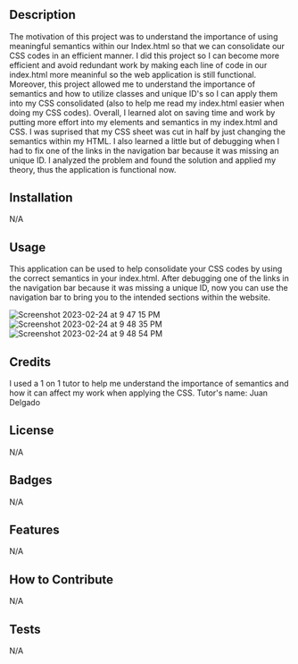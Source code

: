 # <Module-Challenge-1>

## Description

The motivation of this project was to understand the importance of using meaningful semantics within our Index.html so that we can consolidate our CSS codes in an efficient manner. I did this project so I can become more efficient and avoid redundant work by making each line of code in our index.html more meaninful so the web application is still functional. Moreover, this project allowed me to understand the importance of semantics and how to utilize classes and unique ID's so I can apply them into my CSS consolidated (also to help me read my index.html easier when doing my CSS codes). Overall, I learned alot on saving time and work by putting more effort into my elements and semantics in my index.html and CSS. I was suprised that my CSS sheet was cut in half by just changing the semantics within my HTML. I also learned a little but of debugging when I had to fix one of the links in the navigation bar because it was missing an unique ID. I analyzed the problem and found the solution and applied my theory, thus the application is functional now. 

## Installation

N/A

## Usage


This application can be used to help consolidate your CSS codes by using the correct semantics in your index.html. After debugging one of the links in the navigation bar because it was missing a unique ID, now you can use the navigation bar to bring you to the intended sections within the website. 

![Screenshot 2023-02-24 at 9 47 15 PM](https://user-images.githubusercontent.com/124969918/221339767-8c8bd28d-a679-4877-88e9-17c5d27a8525.png)
![Screenshot 2023-02-24 at 9 48 35 PM](https://user-images.githubusercontent.com/124969918/221339803-7d31c131-9ea1-434f-9da9-98d996895148.png)
![Screenshot 2023-02-24 at 9 48 54 PM](https://user-images.githubusercontent.com/124969918/221339812-5f8485a7-b0cb-4106-9af6-cd06972c7b1f.png)

## Credits

I used a 1 on 1 tutor to help me understand the importance of semantics and how it can affect my work when applying the CSS. Tutor's name: Juan Delgado 

## License

N/A

## Badges

N/A

## Features

N/A

## How to Contribute

N/A

## Tests

N/A

